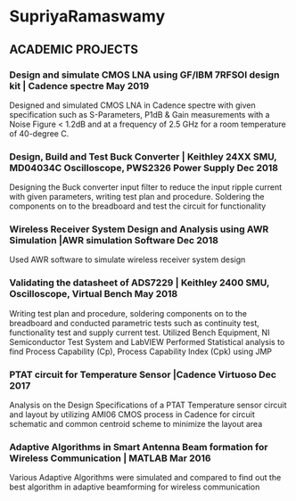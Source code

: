 # SupriyaRamaswamy

## ACADEMIC PROJECTS                                                                                                                                                                            
### Design and simulate CMOS LNA using GF/IBM 7RFSOI design kit | Cadence spectre                                         May 2019
Designed and simulated CMOS LNA in Cadence spectre with given specification such as S-Parameters, P1dB & Gain measurements with a Noise Figure < 1.2dB and at a frequency of 2.5 GHz for a room temperature of 40-degree C.

### Design, Build and Test Buck Converter | Keithley 24XX SMU, MD04034C Oscilloscope, PWS2326 Power Supply                Dec 2018                                                                                                               
Designing the Buck converter input filter to reduce the input ripple current with given parameters, writing test plan and procedure. Soldering the components on to the breadboard and test the circuit for functionality
### Wireless Receiver System Design and Analysis using AWR Simulation |AWR simulation Software                              Dec 2018
Used AWR software to simulate wireless receiver system design   
### Validating the datasheet of ADS7229 | Keithley 2400 SMU, Oscilloscope, Virtual Bench                                    May 2018                                                               
Writing test plan and procedure, soldering components on to the breadboard and conducted parametric tests such as continuity test, functionality test and supply current test. Utilized Bench Equipment, NI Semiconductor Test System and LabVIEW
Performed Statistical analysis to find Process Capability (Cp), Process Capability Index (Cpk) using JMP
### PTAT circuit for Temperature Sensor |Cadence Virtuoso                                                                    Dec 2017
Analysis on the Design Specifications of a PTAT Temperature sensor circuit and layout by utilizing AMI06 CMOS process in Cadence for circuit schematic and common centroid scheme to minimize the layout area 
### Adaptive Algorithms in Smart Antenna Beam formation for Wireless Communication | MATLAB                                   Mar 2016                               
Various Adaptive Algorithms were simulated and compared to find out the best algorithm in adaptive beamforming for wireless communication
